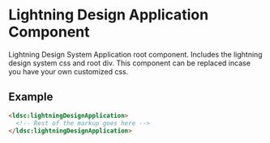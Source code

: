 # Lightning Design Application Component

Lightning Design System Application root component. Includes the lightning design system css and root div.
This component can be replaced incase you have your own customized css.

## Example

```html
<ldsc:lightningDesignApplication>
  <!-- Rest of the markup goes here -->
</ldsc:lightningDesignApplication>
```

